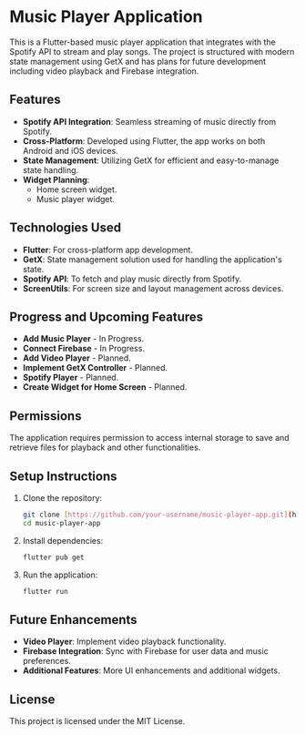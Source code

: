 
# Music Player Application

This is a Flutter-based music player application that integrates with the Spotify API to stream and play songs. The project is structured with modern state management using GetX and has plans for future development including video playback and Firebase integration.

## Features
- **Spotify API Integration**: Seamless streaming of music directly from Spotify.
- **Cross-Platform**: Developed using Flutter, the app works on both Android and iOS devices.
- **State Management**: Utilizing GetX for efficient and easy-to-manage state handling.
- **Widget Planning**:
  - Home screen widget.
  - Music player widget.

## Technologies Used
- **Flutter**: For cross-platform app development.
- **GetX**: State management solution used for handling the application's state.
- **Spotify API**: To fetch and play music directly from Spotify.
- **ScreenUtils**: For screen size and layout management across devices.

## Progress and Upcoming Features
- **Add Music Player** - In Progress.
- **Connect Firebase** - In Progress.
- **Add Video Player** - Planned.
- **Implement GetX Controller** - Planned.
- **Spotify Player** - Planned.
- **Create Widget for Home Screen** - Planned.

## Permissions
The application requires permission to access internal storage to save and retrieve files for playback and other functionalities.

## Setup Instructions

1. Clone the repository:
    ```bash
    git clone [https://github.com/your-username/music-player-app.git](https://github.com/deepak7727/flutter-music.git)s
    cd music-player-app
    ```

2. Install dependencies:
    ```bash
    flutter pub get
    ```

3. Run the application:
    ```bash
    flutter run
    ```

## Future Enhancements
- **Video Player**: Implement video playback functionality.
- **Firebase Integration**: Sync with Firebase for user data and music preferences.
- **Additional Features**: More UI enhancements and additional widgets.

## License
This project is licensed under the MIT License.
